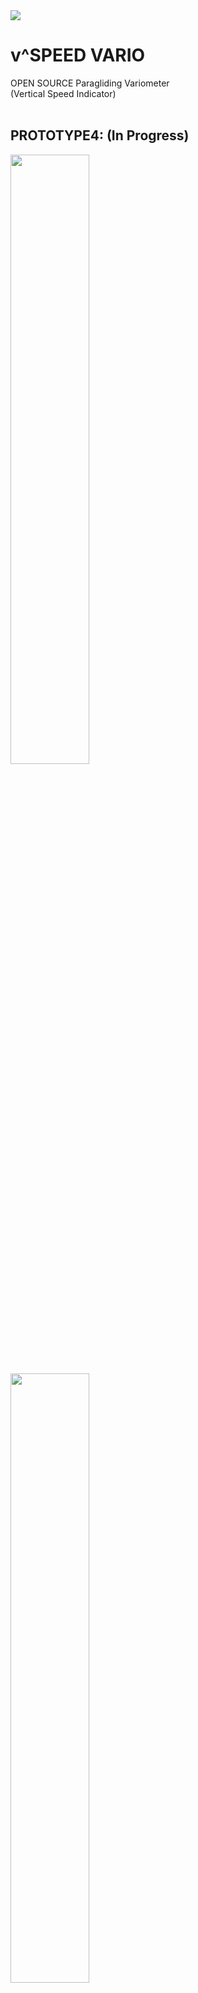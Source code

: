 <img src="Images/logo.jpg" >

# v^SPEED VARIO
OPEN SOURCE Paragliding Variometer <br />
(Vertical Speed Indicator) <br />
<br /> 

## PROTOTYPE4: (In Progress) <br />
<img src="Images/PROTOTYPE4.jpg" width=50%>
<img src="Images/PROTOTYPE3AND4.JPG" width=50%> <br />
PROTOTYPE3 (left), PROTOTYPE4 (right) <br />

### IMPROVEMENTS: <br />
- Bluetooth compatible with: <br />
  -iPhone: Flyskyhy <br />
  -Android: v^Speed (soon to be published)  <br />
- 2.9" e-Paper display is much larger <br />
- Electromagnetic amplified buzzer is much louder <br />
- Micro SD saves settings and any desired flight data <br />
- Single Button power-on also used for interfacing with menu <br />
- Machine assembly potential: All SMD components, except the switch <br />
- Size: 100x21x40mm
- Material cost for ten: $69 each <br />
- Material cost for one: $111 each <br />

<br />

# PREVIOUS VERSIONS --

## PROTOTYPE3: <br />
<img src="Images/PROTOTYPE3.jpg" width=50%>
<P>
<img src="SolidWorks/P2/P2_BLACK.JPG" width=40%>
  <img src="BillOfMaterials/ExplodedView.JPG" width=40%> 
</P>

### Features: <br />
- 60x20x28mm (perfect for wrist watch, or riser mounting) <br />
- Adafruit Feather Bluefruit M0 <br />
- MS5611 Barometric Pressure/Temperature Sensor (SPI mode) <br />
- Less than several INCHES of altitude noise with a simple averaging filter <br />
- 20 Altitude samples per second with the display screen ON <br />
- 50 Altitude samples per second while connected to your phone with the display screen OFF <br />
- 0.66" OLED display (SPI mode) <br />
- PS1740 Piezo Buzzer <br />
- 3D Printed Case <br />
- Custom designed PCB <br />
- Bluetooth compatible with: <br />
  -iPhone: Flyskyhy <br />
  -Android: v^Speed (not published yet)  <br />
- Audio and a handful of widgets are implemented in each app <br />
- Material cost for ten: $45 each <br />
- Material cost for one: $77 each <br />

### PROTOTYPE2: <br />

<img src="Images/PROTOTYPE2CROP.jpg" width="50%" style="float: left" />     

- Adafruit Feather Bluefruit 32u4
- MS5611 Barometric Pressure/Temperature Sensor (SPI mode)
- Material cost for ten: $45 each
- Material cost for one: $77 each     


### PROTOTYPE1: (Obviously one of a kind) <br />
<img src="Images/PROTOTYPE1.jpg" width="50%">

### Features: <br />
- Arduino Nano <br />
- BMP180 Barometric Pressure/Temperature Sensor (I2C mode) <br />
- Material cost for one: $20 <br />

## ADDITIONAL INFORMATION: <br />
### Footage: <br />
Introduction: https://www.youtube.com/watch?v=gFNgn0X94sw <br />
In-Flight Test: https://www.youtube.com/watch?v=RXyAx8dpHaY <br />

The only footage I have for the app is during an Imagine Dragons concert in a low averaging setting--  <br />
Android App: https://www.youtube.com/watch?v=2kcBOBjCzPE&t=4s <br />
(At about 1:20 the heavy base ramps up during the song and makes the barometric sensor data go nuts!) <br />

## WANT ONE?
Contact: vSpeedVario@gmail.com


#### This is an open-source project 
...found on GitHub ( https://github.com/glydrfreak )
Be careful not to get too involved, because it may just eat away your whole entire Summer, prohibit you from sleeping all night, and even may cause you to actually study everything about electronics. More extreme side effects may include forgetting to eat, resulting in very serious hunger pains. 

##### Android App--
I have modified Adafruit's "Bluefruit LE Connect" for Android only so far, and the source code can be found in the Android folder. Just plop it into Android Studio and upload it to your Android device. I have not published anything to Google Play yet.
Adafruit's "Bluefruit LE Connect" (without my modifications) is available as an alternative to download on your mobile device from Google Play and the App Store, and will work in UART mode, via sending characters between the Feather Bluefruit M0 and your mobile device. <br />
<img src="Images/ANDROID.jpg">

##### 3D Printing--
Printing the cases for each variometer should be quite a bit cheaper now that my dad purchased a Prusa i3 MK3 3D printer. SOLIDWORKS is my software of choice, but if it's not available for you, I would suggest OnShape.com for designing your 3D printed parts.

##### Arduino IDE--
The Arduino integrated development environment (IDE) is the free software and programming language compatible with this device. Paul McWhorter got me hooked on his YouTube video series of lessons for learning Arduino. Before the summer of 2017, I had no interest in electronics, until I realized you can do almost anything when you combine it with computer programming. I ended up pulling an all nighter as I watched every single one of those videos, and suddenly I knew how electronics worked, and I knew how to implement my own ideas in the Arduino Software. 

##### Custom PCB--
A Custom PCB is designed in the free Eagle CAD software and ordered through SEEED Studios. 

##### Other Materials--
Everything I've purchased throughout the duration of this project can be found in the BillOfMaterials folder in this repository. You can also find lists of where to find the parts for the most recent prototype.

##### Where Did I Learn All This?--
Besides the fact that I've been teaching myself all this stuff,<br />
HUGE bragging rights within this project can be claimed by:<br />
Paul Butler ( my Dad )<br />
Paul McWhorter ( http://toptechboy.com )<br />
Adafruit Industries ( https://www.adafruit.com/ )<br />
Sparkfun Electronics ( https://www.sparkfun.com/ )<br />
BlueFlyVario ( http://blueflyvario.blogspot.com.au/ )<br />

All necessary files can be found in this repository, but feel free to dig through my un-organized version of the entire project at https://drive.google.com/open?id=0B610ABpCama_UF9jZ3pDQzFWTkE



